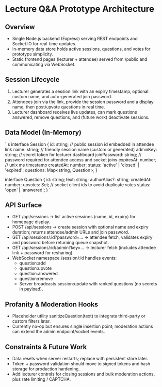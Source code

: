 ﻿# Lecture Q&A Prototype Architecture

## Overview
- Single Node.js backend (Express) serving REST endpoints and Socket.IO for real-time updates.
- In-memory data store holds active sessions, questions, and votes for prototype simplicity.
- Static frontend pages (lecturer + attendee) served from /public and communicating via WebSocket.

## Session Lifecycle
1. Lecturer generates a session link with an expiry timestamp, optional custom name, and auto-generated join password.
2. Attendees join via the link, provide the session password and a display name, then post/upvote questions in real time.
3. Lecturer dashboard receives live updates, can mark questions answered, remove questions, and (future work) deactivate sessions.

## Data Model (In-Memory)
`	s
interface Session {
  id: string;             // public session id embedded in attendee link
  name: string;           // friendly session name (custom or generated)
  adminKey: string;       // secret token for lecturer dashboard
  joinPassword: string;   // password required for attendee access and socket joins
  expiresAt: number;      // unix ms timestamp
  createdAt: number;
  status: 'active' | 'closed' | 'expired';
  questions: Map<string, Question>;
}

interface Question {
  id: string;
  text: string;
  authorAlias?: string;
  createdAt: number;
  upvotes: Set<string>;   // socket client ids to avoid duplicate votes
  status: 'open' | 'answered';
}
`

## API Surface
- GET /api/sessions → list active sessions (name, id, expiry) for homepage display.
- POST /api/sessions → create session with optional name and expiry duration; returns attendee/admin URLs and join password.
- GET /api/sessions/:id?password=... → attendee fetch, validates expiry and password before returning queue snapshot.
- GET /api/sessions/:id/admin?key=... → lecturer fetch (includes attendee link + password for resharing).
- WebSocket namespace /session/:id handles events:
  - question:add
  - question:upvote
  - question:answered
  - question:remove
  - Server broadcasts session:update with ranked questions (no secrets in payload).

## Profanity & Moderation Hooks
- Placeholder utility sanitizeQuestion(text) to integrate third-party or custom filters later.
- Currently no-op but ensures single insertion point; moderation actions can extend the admin endpoint/socket events.

## Constraints & Future Work
- Data resets when server restarts; replace with persistent store later.
- Token + password validation should move to signed tokens and hash storage for production hardening.
- Add lecturer controls for closing sessions and bulk moderation actions, plus rate limiting / CAPTCHA.
